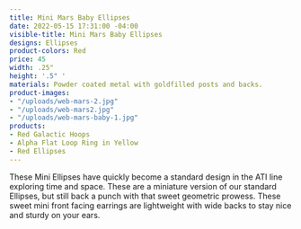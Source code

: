 ```yaml
---
title: Mini Mars Baby Ellipses
date: 2022-05-15 17:31:00 -04:00
visible-title: Mini Mars Baby Ellipses
designs: Ellipses
product-colors: Red
price: 45
width: .25"
height: '.5" '
materials: Powder coated metal with goldfilled posts and backs.
product-images:
- "/uploads/web-mars-2.jpg"
- "/uploads/web-mars2.jpg"
- "/uploads/web-mars-baby-1.jpg"
products:
- Red Galactic Hoops
- Alpha Flat Loop Ring in Yellow
- Red Ellipses
---
```


These Mini Ellipses have quickly become a standard design in the ATI line exploring time and space. These are a miniature version of our standard Ellipses, but still back a punch with that sweet geometric prowess. These sweet mini front facing earrings are lightweight with wide backs to stay nice and sturdy on your ears.